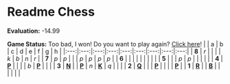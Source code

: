 # Readme Chess

**Evaluation:** -14.99

**Game Status:** Too bad, I won! Do you want to play again? [Click here](http://localhost:8080/api/chess/restart)!
|     |  a  |  b  |  c  |  d  |  e  |  f  |  g  |  h  |
|:---:|:---:|:---:|:---:|:---:|:---:|:---:|:---:|:---:|
|  **8**  |  _r_  |     |     |     |  _k_  |  _b_  |  _n_  |  _r_  |
|  **7**  |  _p_  |  _p_  |     |     |  _p_  |  _p_  |  _p_  |  _p_  |
|  **6**  |     |     |     |     |     |     |     |     |
|  **5**  |     |     |  _p_  |  _p_  |     |     |     |     |
|  **4**  |  [**P**](https://github.com/grim-kalman)  |     |     |     |  _b_  |  [**P**](https://github.com/grim-kalman)  |     |     |
|  **3**  |  [**N**](https://github.com/grim-kalman)  |     |  [**P**](https://github.com/grim-kalman)  |  _n_  |  [**K**](https://github.com/grim-kalman)  |  _q_  |     |     |
|  **2**  |  [**Q**](https://github.com/grim-kalman)  |     |     |  [**P**](https://github.com/grim-kalman)  |     |     |     |  [**P**](https://github.com/grim-kalman)  |
|  **1**  |  [**R**](https://github.com/grim-kalman)  |     |  [**B**](https://github.com/grim-kalman)  |     |     |     |     |     |